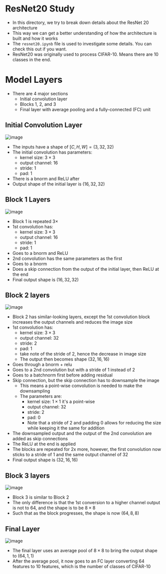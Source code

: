 # ResNet20 Study
- In this directory, we try to break down details about the ResNet 20 architecture
- This way we can get a better understanding of how the architecture is built and how it works
- The `resnet20.ipynb` file is used to investigate some details. You can check this out if you want.
- ResNet20 was originally used to process CIFAR-10. Means there are 10 classes in the end.

# Model Layers
- There are 4 major sections
  - Initial convolution layer
  - Blocks 1, 2, and 3
  - Final layer with average pooling and a fully-connected (FC) unit

## Initial Convolution Layer

![image](https://github.com/user-attachments/assets/d5a72afe-0f23-4c08-ac2f-027bbf95721f)

- The inputs have a shape of $[C,H,W] = (3,32,32)$
- The initial convolution has parameters:
  - kernel size: $3 \times 3$
  - output channel: 16
  - stride: 1
  - pad: 1
- There is a bnorm and ReLU after
- Output shape of the initial layer is $(16,32,32)$ 

## Block 1 Layers

![image](https://github.com/user-attachments/assets/8fb0df20-7351-4a15-8f92-7e16d95a7d21)

- Block 1 is repeated $3 \times$
- 1st convolution has:
  - kernel size: $3 \times 3$
  - output channel: 16
  - stride: 1
  - pad: 1
- Goes to a bnorm and ReLU
- 2nd convolution has the same parameters as the first
- Goes to a bnorm
- Does a skip connection from the output of the initial layer, then ReLU at the end
- Final output shape is $(16,32,32)$ 

## Block 2 layers

![image](https://github.com/user-attachments/assets/d57f1d87-c897-4274-addc-fb5ab504cbce)

- Block 2 has similar-looking layers, except the 1st convolution block increases the output channels and reduces the image size
- 1st convolution has:
  - kernel size: $3 \times 3$
  - output channel: 32
  - stride: 2
  - pad: 1
  - take note of the stride of 2, hence the decrease in image size
  - The output then becomes shape $(32,16,16)$  
- Goes through a bnorm + relu
- Goes to a 2nd convolution but with a stride of 1 instead of 2
- Goes to a batchnorm first before adding residual
- Skip connection, but the skip connection has to downsample the image
  - This means a point-wise convolution is needed to make the downsampling
  - The parameters are:
    - kernel size: $1 \times 1$ it's a point-wise
    - output channel: 32
    - stride: 2
    - pad: 0
    - Note that a stride of 2 and padding 0 allows for reducing the size while keeping it the same for addition
- The downsampled output and the output of the 2nd convolution are added as skip connections
- The ReLU at the end is applied
- The blocks are repeated for 2x more, however, the first convolution now sticks to a stride of 1 and the same output channel of 32
- Final output shape is $(32,16,16)$ 

## Block 3 layers

![image](https://github.com/user-attachments/assets/e2de7451-7052-4aa7-9c60-927a19c5dcd2)

- Block 3 is similar to Block 2
- The only difference is that the 1st conversion to a higher channel output is not to 64, and the shape is to be $8 \times 8$
- Such that as the block progresses, the shape is now $(64,8,8)$

## Final Layer

![image](https://github.com/user-attachments/assets/ef49b6eb-907e-435c-bcce-0d120909a3a4)

- The final layer uses an average pool of $8 \times 8$ to bring the output shape to $(64,1,1)$
- After the average pool, it now goes to an FC layer converting 64 features to 10 features, which is the number of classes of CIFAR-10
